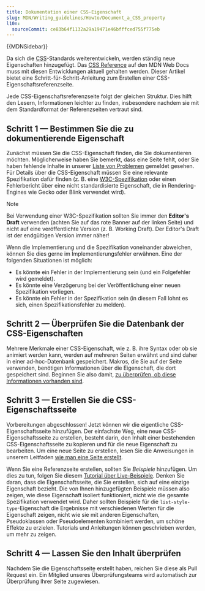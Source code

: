```yaml
---
title: Dokumentation einer CSS-Eigenschaft
slug: MDN/Writing_guidelines/Howto/Document_a_CSS_property
l10n:
  sourceCommit: ce83b64f1132a29a19471e46bfffced755f775eb
---
```


{{MDNSidebar}}

Da sich die [CSS](/de/docs/Web/CSS)-Standards weiterentwickeln, werden ständig neue Eigenschaften hinzugefügt. Das [CSS Reference](/de/docs/Web/CSS/Reference) auf den MDN Web Docs muss mit diesen Entwicklungen aktuell gehalten werden. Dieser Artikel bietet eine Schritt-für-Schritt-Anleitung zum Erstellen einer CSS-Eigenschaftsreferenzseite.

Jede CSS-Eigenschaftsreferenzseite folgt der gleichen Struktur. Dies hilft den Lesern, Informationen leichter zu finden, insbesondere nachdem sie mit dem Standardformat der Referenzseiten vertraut sind.

## Schritt 1 — Bestimmen Sie die zu dokumentierende Eigenschaft

Zunächst müssen Sie die CSS-Eigenschaft finden, die Sie dokumentieren möchten. Möglicherweise haben Sie bemerkt, dass eine Seite fehlt, oder Sie haben fehlende Inhalte in unserer [Liste von Problemen](https://github.com/mdn/content/issues) gemeldet gesehen. Für Details über die CSS-Eigenschaft müssen Sie eine relevante Spezifikation dafür finden (z. B. eine [W3C-Spezifikation](https://www.w3.org/Style/CSS/) oder einen Fehlerbericht über eine nicht standardisierte Eigenschaft, die in Rendering-Engines wie Gecko oder Blink verwendet wird).

> [!NOTE]
> Bei Verwendung einer W3C-Spezifikation sollten Sie immer den **Editor's Draft** verwenden (achten Sie auf das rote Banner auf der linken Seite) und nicht auf eine veröffentlichte Version (z. B. Working Draft). Der Editor's Draft ist der endgültigen Version immer näher!

Wenn die Implementierung und die Spezifikation voneinander abweichen, können Sie dies gerne im Implementierungsfehler erwähnen. Eine der folgenden Situationen ist möglich:

- Es könnte ein Fehler in der Implementierung sein (und ein Folgefehler wird gemeldet).
- Es könnte eine Verzögerung bei der Veröffentlichung einer neuen Spezifikation vorliegen.
- Es könnte ein Fehler in der Spezifikation sein (in diesem Fall lohnt es sich, einen Spezifikationsfehler zu melden).

## Schritt 2 — Überprüfen Sie die Datenbank der CSS-Eigenschaften

Mehrere Merkmale einer CSS-Eigenschaft, wie z. B. ihre Syntax oder ob sie animiert werden kann, werden auf mehreren Seiten erwähnt und sind daher in einer ad-hoc-Datenbank gespeichert. Makros, die Sie auf der Seite verwenden, benötigen Informationen über die Eigenschaft, die dort gespeichert sind. Beginnen Sie also damit, [zu überprüfen, ob diese Informationen vorhanden sind](https://github.com/mdn/data/blob/main/docs/updating_css_json.md).

## Schritt 3 — Erstellen Sie die CSS-Eigenschaftsseite

Vorbereitungen abgeschlossen! Jetzt können wir die eigentliche CSS-Eigenschaftsseite hinzufügen. Der einfachste Weg, eine neue CSS-Eigenschaftsseite zu erstellen, besteht darin, den Inhalt einer bestehenden CSS-Eigenschaftsseite zu kopieren und für die neue Eigenschaft zu bearbeiten. Um eine neue Seite zu erstellen, lesen Sie die Anweisungen in unserem Leitfaden [wie man eine Seite erstellt](/de/docs/MDN/Writing_guidelines/Howto/Creating_moving_deleting).

Wenn Sie eine Referenzseite erstellen, sollten Sie _Beispiele_ hinzufügen. Um dies zu tun, folgen Sie diesem [Tutorial über Live-Beispiele](/de/docs/MDN/Writing_guidelines/Page_structures/Live_samples). Denken Sie daran, dass die Eigenschaftsseite, die Sie erstellen, sich auf eine einzige Eigenschaft bezieht. Die von Ihnen hinzugefügten Beispiele müssen also zeigen, wie diese Eigenschaft isoliert funktioniert, nicht wie die gesamte Spezifikation verwendet wird. Daher sollten Beispiele für die `list-style-type`-Eigenschaft die Ergebnisse mit verschiedenen Werten für die Eigenschaft zeigen, nicht wie sie mit anderen Eigenschaften, Pseudoklassen oder Pseudoelementen kombiniert werden, um schöne Effekte zu erzielen. Tutorials und Anleitungen können geschrieben werden, um mehr zu zeigen.

## Schritt 4 — Lassen Sie den Inhalt überprüfen

Nachdem Sie die Eigenschaftsseite erstellt haben, reichen Sie diese als Pull Request ein. Ein Mitglied unseres Überprüfungsteams wird automatisch zur Überprüfung Ihrer Seite zugewiesen.
